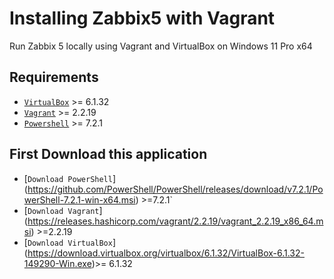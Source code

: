 # Installing Zabbix5 with Vagrant

Run Zabbix 5 locally using Vagrant and VirtualBox on Windows 11 Pro x64

## Requirements

- [`VirtualBox`](https://www.virtualbox.org/) >= 6.1.32
- [`Vagrant`](https://www.vagrantup.com/) >= 2.2.19
- [`Powershell`](https://microsoft.com/) >= 7.2.1

## First Download this application

- [`Download PowerShell`] (https://github.com/PowerShell/PowerShell/releases/download/v7.2.1/PowerShell-7.2.1-win-x64.msi) >=7.2.1`
- [`Download Vagrant`] (https://releases.hashicorp.com/vagrant/2.2.19/vagrant_2.2.19_x86_64.msi) >=2.2.19
- [`Download VirtualBox`] (https://download.virtualbox.org/virtualbox/6.1.32/VirtualBox-6.1.32-149290-Win.exe)>= 6.1.32
